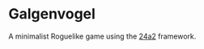 # Galgenvogel

A minimalist Roguelike game using the [24a2](https://github.com/jamesroutley/24a2) framework.
